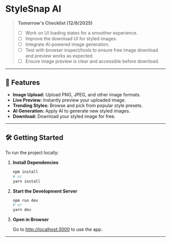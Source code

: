 # StyleSnap AI

> **Tomorrow's Checklist (12/8/2025)**
>
> - [ ] Work on UI loading states for a smoother experience.
> - [ ] Improve the download UI for styled images.
> - [ ] Integrate AI-powered image generation.
> - [ ] Test with browser inspect/tools to ensure free image download and preview works as expected.
> - [ ] Ensure image preview is clear and accessible before download.

---

## 🚀 Features

- **Image Upload:** Upload PNG, JPEG, and other image formats.
- **Live Preview:** Instantly preview your uploaded image.
- **Trending Styles:** Browse and pick from popular style presets.
- **AI Generation:** Apply AI to generate new styled images.
- **Download:** Download your styled image for free.

---

## 🛠️ Getting Started

To run the project locally:

1. **Install Dependencies**

   ```bash
   npm install
   # or
   yarn install
   ```

2. **Start the Development Server**

   ```bash
   npm run dev
   # or
   yarn dev
   ```

3. **Open in Browser**

   Go to [http://localhost:3000](http://localhost:3000) to use the app.

---
